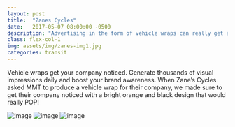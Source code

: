 ```yaml
---
layout: post
title:  "Zanes Cycles"
date:   2017-05-07 08:00:00 -0500
description: "Advertising in the form of vehicle wraps can really get a company noticed."
class: flex-col-1
img: assets/img/zanes-img1.jpg
categories: transit
---
```

<span>V</span>ehicle wraps get your company noticed. Generate thousands of visual impressions daily and boost your brand awareness. When Zane’s Cycles asked MMT to produce a vehicle wrap for their company, we made sure to get their company noticed with a bright orange and black design that would really POP!

![image](../../assets/img/zanes-img2.jpg "some image")
![image](../../assets/img/zanes-img3.jpg "some image")
![image](../../assets/img/zanes-img4.jpg "some image")
